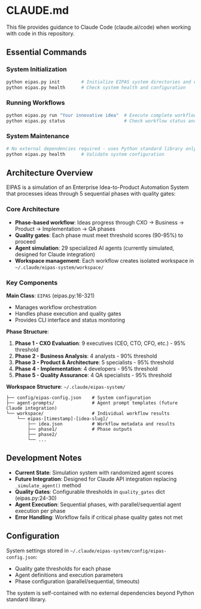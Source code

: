 # CLAUDE.md

This file provides guidance to Claude Code (claude.ai/code) when working with code in this repository.

## Essential Commands

### System Initialization
```bash
python eipas.py init        # Initialize EIPAS system directories and configuration
python eipas.py health      # Check system health and configuration
```

### Running Workflows
```bash
python eipas.py run "Your innovative idea"  # Execute complete workflow
python eipas.py status                      # Check workflow status and results
```

### System Maintenance
```bash
# No external dependencies required - uses Python standard library only
python eipas.py health      # Validate system configuration
```

## Architecture Overview

EIPAS is a simulation of an Enterprise Idea-to-Product Automation System that processes ideas through 5 sequential phases with quality gates:

### Core Architecture
- **Phase-based workflow**: Ideas progress through CXO → Business → Product → Implementation → QA phases
- **Quality gates**: Each phase must meet threshold scores (90-95%) to proceed
- **Agent simulation**: 29 specialized AI agents (currently simulated, designed for Claude integration)
- **Workspace management**: Each workflow creates isolated workspace in `~/.claude/eipas-system/workspace/`

### Key Components

**Main Class**: `EIPAS` (eipas.py:16-321)
- Manages workflow orchestration
- Handles phase execution and quality gates
- Provides CLI interface and status monitoring

**Phase Structure**:
1. **Phase 1 - CXO Evaluation**: 9 executives (CEO, CTO, CFO, etc.) - 95% threshold
2. **Phase 2 - Business Analysis**: 4 analysts - 90% threshold  
3. **Phase 3 - Product & Architecture**: 5 specialists - 95% threshold
4. **Phase 4 - Implementation**: 4 developers - 95% threshold
5. **Phase 5 - Quality Assurance**: 4 QA specialists - 95% threshold

**Workspace Structure**: `~/.claude/eipas-system/`
```
├── config/eipas-config.json    # System configuration
├── agent-prompts/              # Agent prompt templates (future Claude integration)
└── workspace/                  # Individual workflow results
    └── eipas-[timestamp]-[idea-slug]/
        ├── idea.json           # Workflow metadata and results
        ├── phase1/             # Phase outputs
        ├── phase2/
        └── ...
```

## Development Notes

- **Current State**: Simulation system with randomized agent scores
- **Future Integration**: Designed for Claude API integration replacing `_simulate_agent()` method
- **Quality Gates**: Configurable thresholds in `quality_gates` dict (eipas.py:24-30)
- **Agent Execution**: Sequential phases, with parallel/sequential agent execution per phase
- **Error Handling**: Workflow fails if critical phase quality gates not met

## Configuration

System settings stored in `~/.claude/eipas-system/config/eipas-config.json`:
- Quality gate thresholds for each phase
- Agent definitions and execution parameters
- Phase configuration (parallel/sequential, timeouts)

The system is self-contained with no external dependencies beyond Python standard library.